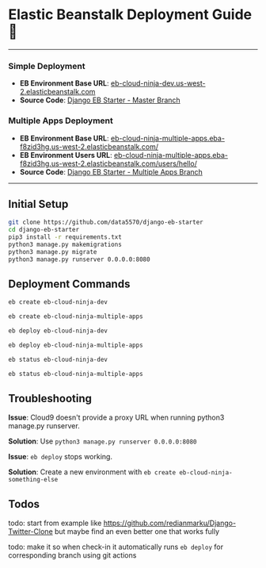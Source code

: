 # Elastic Beanstalk Deployment Guide 🚀

---

### Simple Deployment

- **EB Environment Base URL**: [eb-cloud-ninja-dev.us-west-2.elasticbeanstalk.com](http://eb-cloud-ninja-dev.us-west-2.elasticbeanstalk.com/)
- **Source Code**: [Django EB Starter - Master Branch](https://github.com/data5570/django-eb-starter/tree/master)

### Multiple Apps Deployment

- **EB Environment Base URL**: [eb-cloud-ninja-multiple-apps.eba-f8zid3hg.us-west-2.elasticbeanstalk.com/](http://eb-cloud-ninja-multiple-apps.eba-f8zid3hg.us-west-2.elasticbeanstalk.com/)
- **EB Environment Users URL**: [eb-cloud-ninja-multiple-apps.eba-f8zid3hg.us-west-2.elasticbeanstalk.com/users/hello/](http://eb-cloud-ninja-multiple-apps.eba-f8zid3hg.us-west-2.elasticbeanstalk.com/users/hello/)
- **Source Code**: [Django EB Starter - Multiple Apps Branch](https://github.com/data5570/django-eb-starter/tree/multiple-apps)

---

## Initial Setup

```bash
git clone https://github.com/data5570/django-eb-starter
cd django-eb-starter
pip3 install -r requirements.txt
python3 manage.py makemigrations
python3 manage.py migrate
python3 manage.py runserver 0.0.0.0:8080
```

## Deployment Commands
```bash
eb create eb-cloud-ninja-dev

eb create eb-cloud-ninja-multiple-apps

eb deploy eb-cloud-ninja-dev

eb deploy eb-cloud-ninja-multiple-apps

eb status eb-cloud-ninja-dev

eb status eb-cloud-ninja-multiple-apps
```

## Troubleshooting


**Issue**: Cloud9 doesn't provide a proxy URL when running python3 manage.py runserver.

**Solution**: Use `python3 manage.py runserver 0.0.0.0:8080`


**Issue**: `eb deploy` stops working.

**Solution**: Create a new environment with `eb create eb-cloud-ninja-something-else`

## Todos

todo: start from example like https://github.com/redianmarku/Django-Twitter-Clone but maybe find an even better one that works fully

todo: make it so when check-in it automatically runs `eb deploy` for corresponding branch using git actions